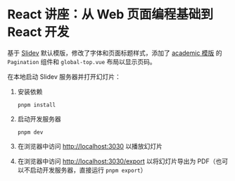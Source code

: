 # React 讲座：从 Web 页面编程基础到 React 开发

基于 [Slidev](https://github.com/slidevjs/slidev) 默认模版，修改了字体和页面标题样式，添加了 [academic 模版](https://github.com/alexanderdavide/slidev-theme-academic) 的 `Pagination` 组件和 `global-top.vue` 布局以显示页码。

在本地启动 Slidev 服务器并打开幻灯片：

1. 安装依赖
   
   ```shell
   pnpm install
   ```

2. 启动开发服务器
   
   ```shell
   pnpm dev
   ```

3. 在浏览器中访问 <http://localhost:3030> 以播放幻灯片

4. 在浏览器中访问 <http://localhost:3030/export> 以将幻灯片导出为 PDF（也可以不启动开发服务器，直接运行 `pnpm export`）

